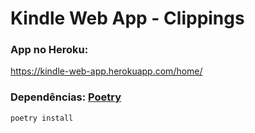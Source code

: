 # Kindle Web App - Clippings
### App no Heroku:
  https://kindle-web-app.herokuapp.com/home/

### Dependências: [Poetry](https://python-poetry.org/)
`poetry install`
